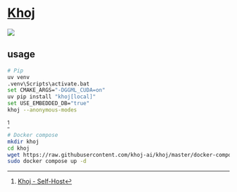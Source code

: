 # [Khoj](https://github.com/khoj-ai/khoj)

![](https://img.shields.io/github/license/khoj-ai/khoj)

## usage

```sh
# Pip
uv venv
.venv\Scripts\activate.bat
set CMAKE_ARGS="-DGGML_CUDA=on"
uv pip install "khoj[local]"
set USE_EMBEDDED_DB="true"
khoj --anonymous-modes
```

[^1]

```sh
# Docker compose
mkdir khoj
cd khoj
wget https://raw.githubusercontent.com/khoj-ai/khoj/master/docker-compose.yml
sudo docker compose up -d
```

[^1]: [Khoj - Self-Host](https://docs.khoj.dev/get-started/setup/?server=docker&os=linux)
